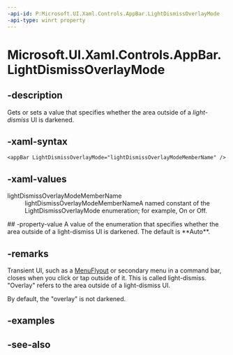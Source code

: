 ```yaml
---
-api-id: P:Microsoft.UI.Xaml.Controls.AppBar.LightDismissOverlayMode
-api-type: winrt property
---
```


<!-- Property syntax
public Windows.UI.Xaml.Controls.LightDismissOverlayMode LightDismissOverlayMode { get;  set; }
-->

# Microsoft.UI.Xaml.Controls.AppBar.LightDismissOverlayMode

## -description
Gets or sets a value that specifies whether the area outside of a *light-dismiss* UI is darkened.

## -xaml-syntax
```xaml
<appBar LightDismissOverlayMode="lightDismissOverlayModeMemberName" />
```


## -xaml-values
<dl><dt>lightDismissOverlayModeMemberName</dt><dd>lightDismissOverlayModeMemberNameA named constant of the LightDismissOverlayMode enumeration; for example, On or Off.</dd>
</dl>
## -property-value
A value of the enumeration that specifies whether the area outside of a light-dismiss UI is darkened. The default is **Auto**.

## -remarks

Transient UI, such as a [MenuFlyout](menuflyout.md) or secondary menu in a command bar, closes when you click or tap outside of it. This is called light-dismiss. "Overlay" refers to the area outside of a light-dismiss UI.

By default, the "overlay" is not darkened.

## -examples

## -see-also
